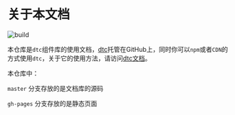 # 关于本文档

![build](https://api.travis-ci.com/wuyax/docs.svg?branch=master)

本仓库是`dtc`组件库的使用文档，[dtc](https://github.com/wuyax/DTC)托管在GitHub上，同时你可以`npm`或者`CDN`的方式使用`dtc`，关于它的使用方法，请访问[dtc文档](https://wuyax.github.io/docs/)。

本仓库中：

`master` 分支存放的是文档库的源码

`gh-pages` 分支存放的是静态页面
